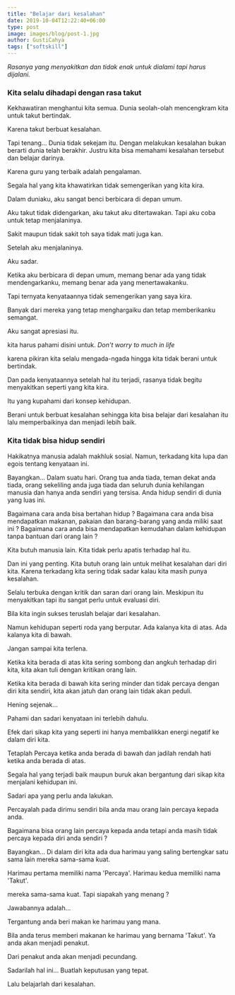 ```yaml
---
title: "Belajar dari kesalahan"
date: 2019-10-04T12:22:40+06:00
type: post
image: images/blog/post-1.jpg
author: GustiCahya
tags: ["softskill"]
---
```


_Rasanya yang menyakitkan dan tidak enak untuk dialami tapi harus dijalani._

### Kita selalu dihadapi dengan rasa takut

Kekhawatiran menghantui kita semua. Dunia seolah-olah mencengkram kita untuk takut bertindak.

Karena takut berbuat kesalahan.

Tapi tenang...
Dunia tidak sekejam itu.
Dengan melakukan kesalahan bukan berarti dunia telah berakhir.
Justru kita bisa memahami kesalahan tersebut dan belajar darinya.

Karena guru yang terbaik adalah pengalaman.

Segala hal yang kita khawatirkan tidak semengerikan yang kita kira.

Dalam duniaku,
aku sangat benci berbicara di depan umum.

Aku takut tidak didengarkan, aku takut aku ditertawakan.
Tapi aku coba untuk tetap menjalaninya.

Sakit maupun tidak sakit toh saya tidak mati juga kan.

Setelah aku menjalaninya.

Aku sadar.

Ketika aku berbicara di depan umum, memang benar ada yang tidak mendengarkanku, memang benar ada yang menertawakanku.

Tapi ternyata kenyataannya tidak semengerikan yang saya kira.

Banyak dari mereka yang tetap menghargaiku dan tetap memberikanku semangat.

Aku sangat apresiasi itu.

kita harus pahami disini untuk.
_Don't worry to much in life_

karena pikiran kita selalu mengada-ngada hingga kita tidak berani untuk bertindak.

Dan pada kenyataannya setelah hal itu terjadi, rasanya tidak begitu menyakitkan seperti yang kita kira.

Itu yang kupahami dari konsep kehidupan.

Berani untuk berbuat kesalahan sehingga kita bisa belajar dari kesalahan itu lalu memperbaikinya dan menjadi lebih baik.

### Kita tidak bisa hidup sendiri

Hakikatnya manusia adalah makhluk sosial. Namun, terkadang kita lupa dan egois tentang kenyataan ini.

Bayangkan...
Dalam suatu hari.
Orang tua anda tiada, teman dekat anda tiada, orang sekeliling anda juga tiada dan seluruh dunia kehilangan manusia dan hanya anda sendiri yang tersisa.
Anda hidup sendiri di dunia yang luas ini.

Bagaimana cara anda bisa bertahan hidup ?
Bagaimana cara anda bisa mendapatkan makanan, pakaian dan barang-barang yang anda miliki saat ini ?
Bagaimana cara anda bisa mendapatkan kemudahan dalam kehidupan tanpa bantuan dari orang lain ?

Kita butuh manusia lain.
Kita tidak perlu apatis terhadap hal itu.

Dan ini yang penting.
Kita butuh orang lain untuk melihat kesalahan dari diri kita.
Karena terkadang kita sering tidak sadar kalau kita masih punya kesalahan.

Selalu terbuka dengan kritik dan saran dari orang lain.
Meskipun itu menyakitkan tapi itu sangat perlu untuk evaluasi diri.

Bila kita ingin sukses teruslah belajar dari kesalahan.

Namun kehidupan seperti roda yang berputar.
Ada kalanya kita di atas.
Ada kalanya kita di bawah.

Jangan sampai kita terlena.

Ketika kita berada di atas kita sering sombong dan angkuh terhadap diri kita, kita akan tuli dengan kritikan orang lain.

Ketika kita berada di bawah kita sering minder dan tidak percaya dengan diri kita sendiri, kita akan jatuh dan orang lain tidak akan peduli.

Hening sejenak...

Pahami dan sadari kenyataan ini terlebih dahulu.

Efek dari sikap kita yang seperti ini hanya membalikkan energi negatif ke dalam diri kita.

Tetaplah Percaya ketika anda berada di bawah dan jadilah rendah hati ketika anda berada di atas.

Segala hal yang terjadi baik maupun buruk akan bergantung dari sikap kita menjalani kehidupan ini.

Sadari apa yang perlu anda lakukan.

Percayalah pada dirimu sendiri bila anda mau orang lain percaya kepada anda.

Bagaimana bisa orang lain percaya kepada anda tetapi anda masih tidak percaya kepada diri anda sendiri ?

Bayangkan...
Di dalam diri kita ada dua harimau
yang saling bertengkar satu sama lain
mereka sama-sama kuat.

Harimau pertama memiliki nama 'Percaya'.
Harimau kedua memiliki nama 'Takut'.

mereka sama-sama kuat.
Tapi siapakah yang menang ?

Jawabannya adalah...

Tergantung anda beri makan ke harimau yang mana.

Bila anda terus memberi makanan ke harimau yang bernama 'Takut'.
Ya anda akan menjadi penakut.

Dari penakut anda akan menjadi pecundang.

Sadarilah hal ini...
Buatlah keputusan yang tepat.

Lalu belajarlah dari kesalahan.





